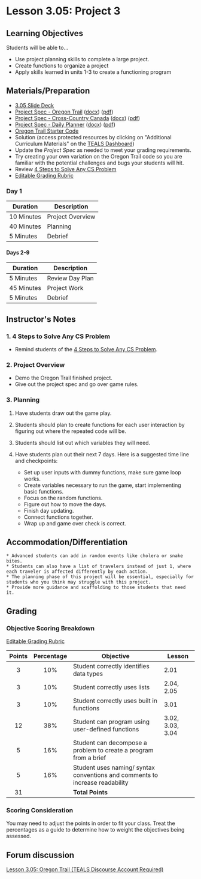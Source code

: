# Lesson 3.05: Project 3

## Learning Objectives

Students will be able to...

* Use project planning skills to complete a large project.
* Create functions to organize a project
* Apply skills learned in units 1-3 to create a functioning program

## Materials/Preparation

* [3.05 Slide Deck](https://github.com/TEALSK12/2nd-semester-introduction-to-computer-science/raw/master/units/3_unit/slidedecks/Intro%20Python%203.05%20TEALS.pptx)
* [Project Spec - Oregon Trail][] ([docx][1]) ([pdf][2])
* [Project Spec - Cross-Country Canada][] ([docx][3]) ([pdf][4])
* [Project Spec - Daily Planner][] ([docx][5]) ([pdf][6])
* [Oregon Trail Starter Code](https://github.com/TEALSK12/2nd-semester-introduction-to-computer-science/raw/master/units/3_unit/05_lesson/Unit_3_Project_Oregon_Trail_Starter_Code.py)
* Solution (access protected resources by clicking on "Additional Curriculum Materials" on the [TEALS Dashboard](https://www.tealsk12.org/dashboard/))
* Update the _Project Spec_ as needed to meet your grading requirements.
* Try creating your own variation on the Oregon Trail code so you are familiar with the potential challenges and bugs your students will hit.
* Review [4 Steps to Solve Any CS Problem][]
* [Editable Grading Rubric](https://github.com/TEALSK12/2nd-semester-introduction-to-computer-science/raw/master/units/3_unit/05_lesson/rubric.docx)

### Day 1

| **Duration** | **Description** |
| ----------  | -----------      |
| 10 Minutes  | Project Overview |
| 40 Minutes  | Planning         |
| 5 Minutes   | Debrief          |

#### Days 2-9

|**Duration** | **Description**  |
|-----------  | ---------------- |
| 5 Minutes   | Review Day Plan  |
| 45 Minutes  | Project Work     |
| 5 Minutes   | Debrief          |

## Instructor's Notes

### 1. 4 Steps to Solve Any CS Problem

* Remind students of the [4 Steps to Solve Any CS Problem].

### 2. Project Overview

* Demo the Oregon Trail finished project.
* Give out the project spec and go over game rules.

### 3. Planning

1. Have students draw out the game play.
2. Students should plan to create functions for each user interaction by figuring out where the repeated code will be.
3. Students should list out which variables they will need.
4. Have students plan out their next 7 days. Here is a suggested time line and checkpoints:

    * Set up user inputs with dummy functions, make sure game loop works.
    * Create variables necessary to run the game, start implementing basic functions.
    * Focus on the random functions.
    * Figure out how to move the days.
    * Finish day updating.
    * Connect functions together.
    * Wrap up and game over check is correct.

## Accommodation/Differentiation

    * Advanced students can add in random events like cholera or snake bites.
    * Students can also have a list of travelers instead of just 1, where each traveler is affected differently by each action.
    * The planning phase of this project will be essential, especially for students who you think may struggle with this project.
    * Provide more guidance and scaffolding to those students that need it.

## Grading

### Objective Scoring Breakdown

[Editable Grading Rubric](https://github.com/TEALSK12/2nd-semester-introduction-to-computer-science/raw/master/units/3_unit/05_lesson/rubric.docx)

| Points | Percentage| Objective | Lesson |
| :---: | :---: | --- | --- |
| 3| 10% | Student correctly identifies data types|2.01|
| 3 | 10% | Student correctly uses lists |2.04, 2.05|
| 3 | 10% | Student correctly uses built in functions  | 3.01|
| 12 | 38% |Student can program using user-defined functions |3.02, 3.03, 3.04|
| 5| 16% |Student can decompose a problem to create a program from a brief||
| 5| 16%|Student uses naming/ syntax conventions and comments to increase readability||
| 31 | | **Total Points** ||

### Scoring Consideration

You may need to adjust the points in order to fit your class. Treat the percentages as a guide to determine how to weight the objectives being assessed.

## Forum discussion

[Lesson 3.05: Oregon Trail (TEALS Discourse Account Required)](https://forums.tealsk12.org/c/2nd-semester-unit-3-functions/lesson-3-05-oregon-trail)

[Project Spec - Oregon Trail]:project.md
[Project Spec - Daily Planner]:alternate_project.md
[Project Spec - Cross-Country Canada]:project_canada.md
[Oregon Trail - Example Code]:oregon_trail.py
[TEALS Dashboard]:http:/www.tealsk12.org/dashboard
[4 Steps to Solve Any CS Problem]:https://github.com/TEALS-IntroCS/2nd-semester-introduction-to-computer-science-principles/raw/master/units/4%20Steps%20to%20Solve%20Any%20CS%20Problem.pdf

[1]: https://github.com/TEALSK12/2nd-semester-introduction-to-computer-science/raw/master/units/3_unit/05_lesson/project.docx
[2]: https://github.com/TEALSK12/2nd-semester-introduction-to-computer-science/raw/master/units/3_unit/05_lesson/project.pdf
[3]: https://github.com/TEALSK12/2nd-semester-introduction-to-computer-science/raw/master/units/3_unit/05_lesson/project_canada.docx
[4]: https://github.com/TEALSK12/2nd-semester-introduction-to-computer-science/raw/master/units/3_unit/05_lesson/project_canada.pdf
[5]: https://github.com/TEALSK12/2nd-semester-introduction-to-computer-science/raw/master/units/3_unit/05_lesson/projecta.docx
[6]: https://github.com/TEALSK12/2nd-semester-introduction-to-computer-science/raw/master/units/3_unit/05_lesson/projecta.pdf
